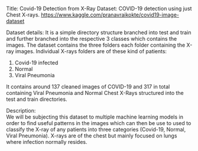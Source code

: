 Title:	Covid-19 Detection from X-Ray
Dataset: COVID-19 detection using just Chest X-rays.
	https://www.kaggle.com/pranavraikokte/covid19-image-dataset

Dataset details:
It is a simple directory structure branched into test and train and further branched into the respective 3 classes which contains the images. The dataset contains the three folders each folder containing the X-ray images. Individual X-rays folders are of these kind of patients:
1.	Covid-19 infected
2.	Normal
3.	Viral Pneumonia

It  contains around 137 cleaned images of COVID-19 and 317 in total containing Viral Pneumonia and Normal Chest X-Rays structured into the test and train directories.

Description:	
	We will be subjecting this dataset to multiple machine learning models in order to find useful patterns in the images which can then be use to used to classify the X-ray of any patients into three categories (Covid-19, Normal, Viral Pneumonia). X-rays are of the chest but mainly focused on lungs where infection normally resides.
